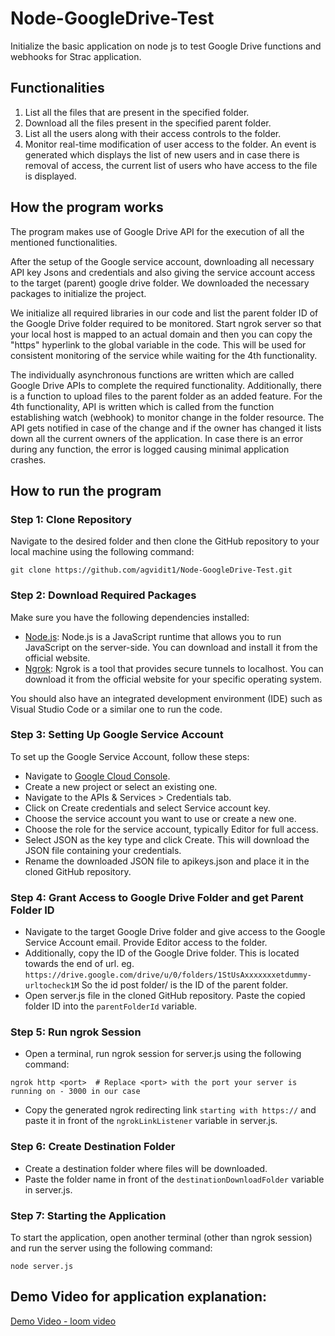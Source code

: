 # Node-GoogleDrive-Test
Initialize the basic application on node js to test Google Drive functions and webhooks for Strac application.

## Functionalities

1. List all the files that are present in the specified folder.
2. Download all the files present in the specified parent folder.
3. List all the users along with their access controls to the folder.
4. Monitor real-time modification of user access to the folder. An event is generated which displays the list of new users and in case there is removal of access, the current list of users who have access to the file is displayed.


## How the program works

The program makes use of Google Drive API for the execution of all the mentioned functionalities.

After the setup of the Google service account, downloading all necessary API key Jsons and credentials and also giving the service account access to the target (parent) google drive folder. We downloaded the necessary packages to initialize the project.

We initialize all required libraries in our code and list the parent folder ID of the Google Drive folder required to be monitored. 
Start ngrok server so that your local host is mapped to an actual domain and then you can copy the "https" hyperlink to the global variable in the code. This will be used for consistent monitoring of the service while waiting for the 4th functionality.

The individually asynchronous functions are written which are called Google Drive APIs to complete the required functionality. Additionally, there is a function to upload files to the parent folder as an added feature. For the 4th functionality, API is written which is called from the function establishing watch (webhook) to monitor change in the folder resource. The API gets notified in case of the change and if the owner has changed it lists down all the current owners of the application. In case there is an error during any function, the error is logged causing minimal application crashes.

## How to run the program

### Step 1: Clone Repository

Navigate to the desired folder and then clone the GitHub repository to your local machine using the following command:

```
git clone https://github.com/agvidit1/Node-GoogleDrive-Test.git
```

### Step 2: Download Required Packages

Make sure you have the following dependencies installed:

- [Node.js](https://nodejs.org/en): Node.js is a JavaScript runtime that allows you to run JavaScript on the server-side. You can download and install it from the official website.
- [Ngrok](https://ngrok.com/): Ngrok is a tool that provides secure tunnels to localhost. You can download it from the official website for your specific operating system.

You should also have an integrated development environment (IDE) such as Visual Studio Code or a similar one to run the code.

### Step 3: Setting Up Google Service Account

To set up the Google Service Account, follow these steps:

- Navigate to [Google Cloud Console](https://console.cloud.google.com/).
- Create a new project or select an existing one.
- Navigate to the APIs & Services > Credentials tab.
- Click on Create credentials and select Service account key.
- Choose the service account you want to use or create a new one.
- Choose the role for the service account, typically Editor for full access.
- Select JSON as the key type and click Create. This will download the JSON file containing your credentials.
- Rename the downloaded JSON file to apikeys.json and place it in the cloned GitHub repository.

### Step 4: Grant Access to Google Drive Folder and get Parent Folder ID

- Navigate to the target Google Drive folder and give access to the Google Service Account email. Provide Editor access to the folder. 
- Additionally, copy the ID of the Google Drive folder. This is located towards the end of url.
eg. `https://drive.google.com/drive/u/0/folders/1StUsAxxxxxxxetdummy-urltocheck1M` So the id post folder/ is the ID of the parent folder.
- Open server.js file in the cloned GitHub repository. Paste the copied folder ID into the `parentFolderId` variable.

### Step 5: Run ngrok Session

- Open a terminal, run ngrok session for server.js using the following command:

```
ngrok http <port>  # Replace <port> with the port your server is running on - 3000 in our case
```


- Copy the generated ngrok redirecting link `starting with https://` and paste it in front of the `ngrokLinkListener` variable in server.js.

### Step 6: Create Destination Folder

- Create a destination folder where files will be downloaded.
- Paste the folder name in front of the `destinationDownloadFolder` variable in server.js.

### Step 7: Starting the Application
To start the application, open another terminal (other than ngrok session) and run the server using the following command:
```
node server.js
```

## Demo Video for application explanation:

[Demo Video - loom video](https://www.loom.com/share/ab04d44bc01845539b17647b230fbbad?sid=a7377a2c-3dbe-450c-a288-5dab32b8377b)

